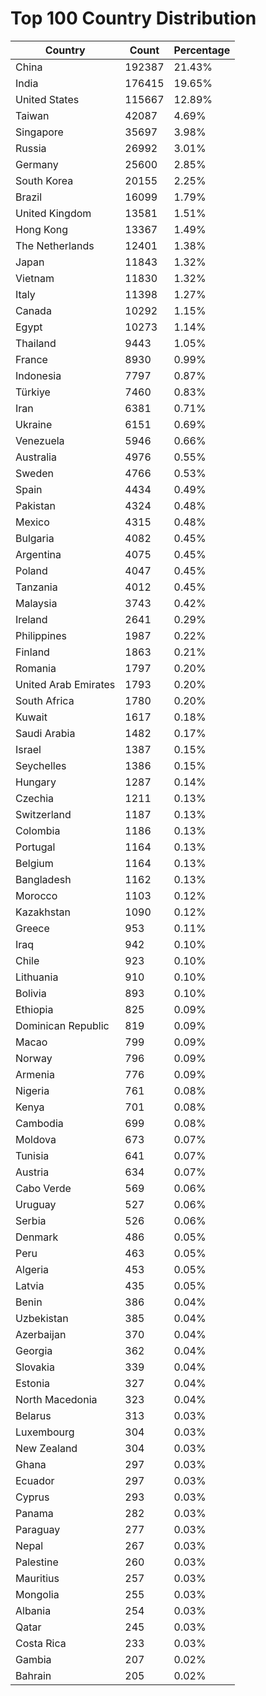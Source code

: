 # Top 100 Country Distribution
| Country | Count | Percentage |
|----|----|----|
| China | 192387 | 21.43% |
| India | 176415 | 19.65% |
| United States | 115667 | 12.89% |
| Taiwan | 42087 | 4.69% |
| Singapore | 35697 | 3.98% |
| Russia | 26992 | 3.01% |
| Germany | 25600 | 2.85% |
| South Korea | 20155 | 2.25% |
| Brazil | 16099 | 1.79% |
| United Kingdom | 13581 | 1.51% |
| Hong Kong | 13367 | 1.49% |
| The Netherlands | 12401 | 1.38% |
| Japan | 11843 | 1.32% |
| Vietnam | 11830 | 1.32% |
| Italy | 11398 | 1.27% |
| Canada | 10292 | 1.15% |
| Egypt | 10273 | 1.14% |
| Thailand | 9443 | 1.05% |
| France | 8930 | 0.99% |
| Indonesia | 7797 | 0.87% |
| Türkiye | 7460 | 0.83% |
| Iran | 6381 | 0.71% |
| Ukraine | 6151 | 0.69% |
| Venezuela | 5946 | 0.66% |
| Australia | 4976 | 0.55% |
| Sweden | 4766 | 0.53% |
| Spain | 4434 | 0.49% |
| Pakistan | 4324 | 0.48% |
| Mexico | 4315 | 0.48% |
| Bulgaria | 4082 | 0.45% |
| Argentina | 4075 | 0.45% |
| Poland | 4047 | 0.45% |
| Tanzania | 4012 | 0.45% |
| Malaysia | 3743 | 0.42% |
| Ireland | 2641 | 0.29% |
| Philippines | 1987 | 0.22% |
| Finland | 1863 | 0.21% |
| Romania | 1797 | 0.20% |
| United Arab Emirates | 1793 | 0.20% |
| South Africa | 1780 | 0.20% |
| Kuwait | 1617 | 0.18% |
| Saudi Arabia | 1482 | 0.17% |
| Israel | 1387 | 0.15% |
| Seychelles | 1386 | 0.15% |
| Hungary | 1287 | 0.14% |
| Czechia | 1211 | 0.13% |
| Switzerland | 1187 | 0.13% |
| Colombia | 1186 | 0.13% |
| Portugal | 1164 | 0.13% |
| Belgium | 1164 | 0.13% |
| Bangladesh | 1162 | 0.13% |
| Morocco | 1103 | 0.12% |
| Kazakhstan | 1090 | 0.12% |
| Greece | 953 | 0.11% |
| Iraq | 942 | 0.10% |
| Chile | 923 | 0.10% |
| Lithuania | 910 | 0.10% |
| Bolivia | 893 | 0.10% |
| Ethiopia | 825 | 0.09% |
| Dominican Republic | 819 | 0.09% |
| Macao | 799 | 0.09% |
| Norway | 796 | 0.09% |
| Armenia | 776 | 0.09% |
| Nigeria | 761 | 0.08% |
| Kenya | 701 | 0.08% |
| Cambodia | 699 | 0.08% |
| Moldova | 673 | 0.07% |
| Tunisia | 641 | 0.07% |
| Austria | 634 | 0.07% |
| Cabo Verde | 569 | 0.06% |
| Uruguay | 527 | 0.06% |
| Serbia | 526 | 0.06% |
| Denmark | 486 | 0.05% |
| Peru | 463 | 0.05% |
| Algeria | 453 | 0.05% |
| Latvia | 435 | 0.05% |
| Benin | 386 | 0.04% |
| Uzbekistan | 385 | 0.04% |
| Azerbaijan | 370 | 0.04% |
| Georgia | 362 | 0.04% |
| Slovakia | 339 | 0.04% |
| Estonia | 327 | 0.04% |
| North Macedonia | 323 | 0.04% |
| Belarus | 313 | 0.03% |
| Luxembourg | 304 | 0.03% |
| New Zealand | 304 | 0.03% |
| Ghana | 297 | 0.03% |
| Ecuador | 297 | 0.03% |
| Cyprus | 293 | 0.03% |
| Panama | 282 | 0.03% |
| Paraguay | 277 | 0.03% |
| Nepal | 267 | 0.03% |
| Palestine | 260 | 0.03% |
| Mauritius | 257 | 0.03% |
| Mongolia | 255 | 0.03% |
| Albania | 254 | 0.03% |
| Qatar | 245 | 0.03% |
| Costa Rica | 233 | 0.03% |
| Gambia | 207 | 0.02% |
| Bahrain | 205 | 0.02% |
